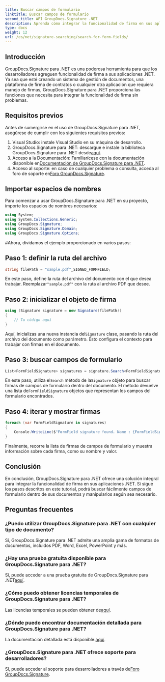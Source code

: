 ```yaml
---
title: Buscar campos de formulario
linktitle: Buscar campos de formulario
second_title: API GroupDocs.Signature .NET
description: Aprenda cómo integrar la funcionalidad de firma en sus aplicaciones .NET con GroupDocs.Signature para .NET. Siga nuestro paso a paso para una gestión de documentos perfecta.
type: docs
weight: 12
url: /es/net/signature-searching/search-for-form-fields/
---
```

## Introducción
GroupDocs.Signature para .NET es una poderosa herramienta para que los desarrolladores agreguen funcionalidad de firma a sus aplicaciones .NET. Ya sea que esté creando un sistema de gestión de documentos, una plataforma de firma de contratos o cualquier otra aplicación que requiera manejo de firmas, GroupDocs.Signature para .NET proporciona las funciones que necesita para integrar la funcionalidad de firma sin problemas.
## Requisitos previos
Antes de sumergirse en el uso de GroupDocs.Signature para .NET, asegúrese de cumplir con los siguientes requisitos previos:
1. Visual Studio: instale Visual Studio en su máquina de desarrollo.
2.  GroupDocs.Signature para .NET: descargue e instale la biblioteca GroupDocs.Signature para .NET desde[aquí](https://releases.groupdocs.com/signature/net/).
3.  Acceso a la Documentación: Familiarícese con la documentación disponible en[Documentación de GroupDocs.Signature para .NET](https://reference.groupdocs.com/signature/net/).
4.  Acceso al soporte: en caso de cualquier problema o consulta, acceda al foro de soporte en[Foro GroupDocs.Signature](https://forum.groupdocs.com/c/signature/13).

## Importar espacios de nombres
Para comenzar a usar GroupDocs.Signature para .NET en su proyecto, importe los espacios de nombres necesarios:
```csharp
using System;
using System.Collections.Generic;
using GroupDocs.Signature;
using GroupDocs.Signature.Domain;
using GroupDocs.Signature.Options;
```
#Ahora, dividamos el ejemplo proporcionado en varios pasos:
## Paso 1: definir la ruta del archivo
```csharp
string filePath = "sample.pdf"_SIGNED_FORMFIELD;
```
 En este paso, define la ruta del archivo del documento con el que desea trabajar. Reemplazar`"sample.pdf"` con la ruta al archivo PDF que desee.
## Paso 2: inicializar el objeto de firma
```csharp
using (Signature signature = new Signature(filePath))
{
    // Tu código aquí
}
```
 Aquí, inicializas una nueva instancia del`Signature` clase, pasando la ruta del archivo del documento como parámetro. Esto configura el contexto para trabajar con firmas en el documento.
## Paso 3: buscar campos de formulario
```csharp
List<FormFieldSignature> signatures = signature.Search<FormFieldSignature>(SignatureType.FormField);
```
 En este paso, utiliza el`Search` método de la`Signature` objeto para buscar firmas de campos de formulario dentro del documento. El método devuelve una lista de`FormFieldSignature` objetos que representan los campos del formulario encontrados.
## Paso 4: iterar y mostrar firmas
```csharp
foreach (var FormFieldSignature in signatures)
{
    Console.WriteLine($"FormField signature found. Name : {FormFieldSignature.Name}. Value: {FormFieldSignature.Value}");
}
```
Finalmente, recorre la lista de firmas de campos de formulario y muestra información sobre cada firma, como su nombre y valor.

## Conclusión
En conclusión, GroupDocs.Signature para .NET ofrece una solución integral para integrar la funcionalidad de firma en sus aplicaciones .NET. Si sigue los pasos descritos en este tutorial, podrá buscar fácilmente campos de formulario dentro de sus documentos y manipularlos según sea necesario.
## Preguntas frecuentes
### ¿Puedo utilizar GroupDocs.Signature para .NET con cualquier tipo de documento?
Sí, GroupDocs.Signature para .NET admite una amplia gama de formatos de documentos, incluidos PDF, Word, Excel, PowerPoint y más.
### ¿Hay una prueba gratuita disponible para GroupDocs.Signature para .NET?
 Sí, puede acceder a una prueba gratuita de GroupDocs.Signature para .NET[aquí](https://releases.groupdocs.com/).
### ¿Cómo puedo obtener licencias temporales de GroupDocs.Signature para .NET?
 Las licencias temporales se pueden obtener de[aquí](https://purchase.groupdocs.com/temporary-license/).
### ¿Dónde puedo encontrar documentación detallada para GroupDocs.Signature para .NET?
 La documentación detallada está disponible.[aquí](https://reference.groupdocs.com/signature/net/).
### ¿GroupDocs.Signature para .NET ofrece soporte para desarrolladores?
 Sí, puede acceder al soporte para desarrolladores a través de[Foro GroupDocs.Signature](https://forum.groupdocs.com/c/signature/13).